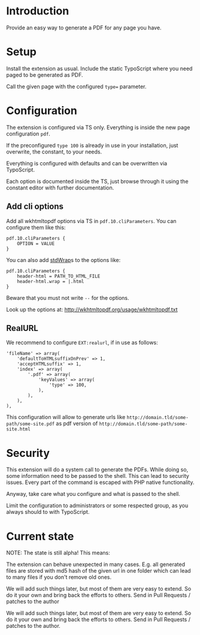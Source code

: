 # Introduction

Provide an easy way to generate a PDF for any page you have.

# Setup

Install the extension as usual. Include the static TypoScript where you need
paged to be generated as PDF.

Call the given page with the configured `type=` parameter.

# Configuration

The extension is configured via TS only. Everything is inside the new page
configuration `pdf`.

If the preconfigured `type 100` is already in use in your installation, just
overwrite, the constant, to your needs.

Everything is configured with defaults and can be overwritten via TypoScript.

Each option is documented inside the TS, just browse through it using the
constant editor with further documentation.

## Add cli options

Add all wkhtmltopdf options via TS in `pdf.10.cliParameters`.  You can configure
them like this:

    pdf.10.cliParameters {
        OPTION = VALUE
    }

You can also add
[stdWrap](https://docs.typo3.org/typo3cms/TyposcriptReference/Functions/Stdwrap/Index.html)s
to the options like:

    pdf.10.cliParameters {
        header-html = PATH_TO_HTML_FILE
        header-html.wrap = |.html
    }

Beware that you must not write `--` for the options.

Look up the options at: http://wkhtmltopdf.org/usage/wkhtmltopdf.txt

## RealURL

We recommend to configure `EXT:realurl`, if in use as follows:

    'fileName' => array(
        'defaultToHTMLsuffixOnPrev' => 1,
        'acceptHTMLsuffix' => 1,
        'index' => array(
            '.pdf' => array(
                'keyValues' => array(
                    'type' => 100,
                ),
            ),
        ),
    ),

This configuration will allow to generate urls like
`http://domain.tld/some-path/some-site.pdf` as pdf version of
`http://domain.tld/some-path/some-site.html`

# Security

This extension will do a system call to generate the PDFs. While doing so, some
information need to be passed to the shell. This can lead to security issues.
Every part of the command is escaped with PHP native functionality.

Anyway, take care what you configure and what is passed to the shell.

Limit the configuration to administrators or some respected group, as you always
should to with TypoScript.

# Current state

NOTE: The state is still alpha! This means:

The extension can behave unexpected in many cases. E.g. all generated files are
stored with md5 hash of the given url in one folder which can lead to many files
if you don't remove old ones.

We will add such things later, but most of them are very easy to extend. So do
it your own and bring back the efforts to others. Send in Pull Requests /
patches to the author

We will add such things later, but most of them are very easy to extend. So do
it your own and bring back the efforts to others. Send in Pull Requests /
patches to the author.
